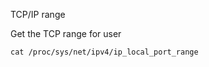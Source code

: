 


TCP/IP range

Get the TCP range for user
```shell
cat /proc/sys/net/ipv4/ip_local_port_range
```
